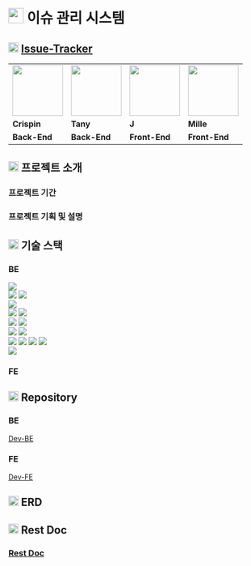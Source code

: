# <img height="30px" src="https://user-images.githubusercontent.com/78953393/202724902-5c0e2787-eb17-45e0-9faa-a119d4eeaa5b.png" />  이슈 관리 시스템

## <img height="20px" src="https://user-images.githubusercontent.com/78953393/202724902-5c0e2787-eb17-45e0-9faa-a119d4eeaa5b.png" /> [Issue-Tracker](https://issuetracker.r-e.kr/login)
<table>
  <tr>
    <td>
        <a href="https://github.com/crispindeity">
            <img src="https://user-images.githubusercontent.com/78953393/202717705-6905f508-5153-454e-b623-5af3e279e3b5.jpeg" width="100" height="100" />
        </a>
    </td>
    <td>
        <a href="https://github.com/juni8453">
            <img src="https://user-images.githubusercontent.com/78953393/202717589-416e8ada-2cf1-49ed-8bc4-86f6a0258e9b.jpeg" width="100" height="100" />
        </a>
    </td>
    <td>
        <a href="https://github.com/ju-kkim">
            <img src="https://user-images.githubusercontent.com/78953393/202717587-19b0412a-e16e-4732-8cdc-22f6e669be38.jpeg" width="100" height="100" />
        </a>
    </td>
    <td>
        <a href="https://github.com/jaypedia">
            <img src="https://user-images.githubusercontent.com/78953393/202717582-09f3225a-bc40-4cd7-8871-3ddedf458a22.jpeg" width="100" height="100" />
        </a>
    </td>
  </tr>
  <tr>
    <td><b>Crispin</b></td>
    <td><b>Tany</b></td>
    <td><b>J</b></td>
    <td><b>Mille</b></td>
  </tr>
  <tr>
    <td><b>Back-End</b></td>
    <td><b>Back-End</b></td>
    <td><b>Front-End</b></td>
    <td><b>Front-End</b></td>
  </tr>
</table>

## <img height="20px" src="https://user-images.githubusercontent.com/78953393/202724902-5c0e2787-eb17-45e0-9faa-a119d4eeaa5b.png" /> 프로젝트 소개

### 프로젝트 기간

### 프로젝트 기획 및 설명

## <img height="20px" src="https://user-images.githubusercontent.com/78953393/202724902-5c0e2787-eb17-45e0-9faa-a119d4eeaa5b.png" /> 기술 스택

### BE

<img src="https://img.shields.io/badge/JAVA 11-F53916?style=for-the-badge&logo=JAVA&logoColor=white"/></a>
</br>
<img src="https://img.shields.io/badge/SpringBoot-6DB33F?style=for-the-badge&logo=Spring Boot&logoColor=white"/></a>
<img src="https://img.shields.io/badge/JUnit5-25A162?style=for-the-badge&logo=JUnit5&logoColor=white"/></a>
</br>
<img src="https://img.shields.io/badge/Gradle-02303A?style=for-the-badge&logo=Gradle&logoColor=white"/></a>
</br>
<img src="https://img.shields.io/badge/MySql-E6B91E?style=for-the-badge&logo=MySql&logoColor=white"/></a>
<img src="https://img.shields.io/badge/H2-00599C?style=for-the-badge&logoColor=white"/></a>
</br>
<img src="https://img.shields.io/badge/GitHub-333664?style=for-the-badge&logo=GitHub&logoColor=white"/></a>
<img src="https://img.shields.io/badge/Git-F05032?style=for-the-badge&logo=Git&logoColor=white"/></a>
</br>
<img src="https://img.shields.io/badge/GitHub Actions-2088FF?style=for-the-badge&logo=GitHub Actions&logoColor=white"/></a>
<img src="https://img.shields.io/badge/Docker-2496ED?style=for-the-badge&logo=Docker&logoColor=white"/></a>
</br>
<img src="https://img.shields.io/badge/Amazon_Aws-333664?style=for-the-badge&logo=amazon-aws&logoColor=white"/></a>
<img src="https://img.shields.io/badge/Amazon_EC2-FF9900?style=for-the-badge&logo=amazon-ec2&logoColor=white"/></a>
<img src="https://img.shields.io/badge/Amazon_S3-569A31?style=for-the-badge&logo=amazon-s3&logoColor=white"/></a>
<img src="https://img.shields.io/badge/Amazon_Cloud_Front-569A31?style=for-the-badge&logo=Amazon_Cloud_Front&logoColor=white"/></a>
</br>
<img src="https://img.shields.io/badge/IntelliJ IDEA-000000?style=for-the-badge&logo=IntelliJ IDEA&logoColor=white"/></a>
</br>

### FE

## <img height="20px" src="https://user-images.githubusercontent.com/78953393/202724902-5c0e2787-eb17-45e0-9faa-a119d4eeaa5b.png" /> Repository

### BE
[Dev-BE](https://github.com/crispindeity/issue-tracker/tree/dev-BE)

### FE
[Dev-FE](https://github.com/crispindeity/issue-tracker/tree/dev-FE)

## <img height="20px" src="https://user-images.githubusercontent.com/78953393/202724902-5c0e2787-eb17-45e0-9faa-a119d4eeaa5b.png" /> ERD

## <img height="20px" src="https://user-images.githubusercontent.com/78953393/202724902-5c0e2787-eb17-45e0-9faa-a119d4eeaa5b.png" /> Rest Doc
### [Rest Doc](https://api.rarus-be.com/docs/api/index.html)
